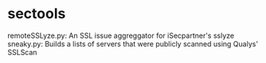 sectools
========

remoteSSLyze.py: An SSL issue aggreggator for iSecpartner's sslyze 
sneaky.py: Builds a lists of servers that were publicly scanned using Qualys' SSLScan
